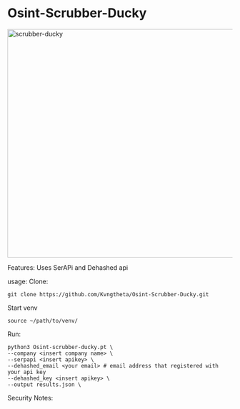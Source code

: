 # Osint-Scrubber-Ducky

<img width="1024" height="512" alt="scrubber-ducky" src="https://github.com/user-attachments/assets/91913b81-2b72-4b34-8095-7f178680eea9" />

Features:
Uses SerAPi and Dehashed api 

usage:
Clone:
```
git clone https://github.com/Kvngtheta/Osint-Scrubber-Ducky.git
```
Start venv
```
source ~/path/to/venv/
```

Run:
```
python3 Osint-scrubber-ducky.pt \
--company <insert company name> \
--serpapi <insert apikey> \
--dehashed_email <your email> # email address that registered with your api key
--dehashed_key <insert apikey> \
--output results.json \ 
```

Security Notes:
